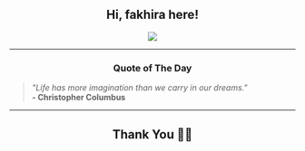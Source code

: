 <h2 align="center"> Hi, fakhira here!</h2>

<p align="center">
<a href="https://github.com/fakhiralkda" alt="github streak"><img src="https://dvst-streak.herokuapp.com/?user=fakhiralkda&theme=tokyonight&fire=DD472C"></a>
</p>

<hr>
<h3 align="center">Quote of The Day</h3>
<p align="center">
<blockquote>
<i>"Life has more imagination than we carry in our dreams."</i>
<br>
<b>- Christopher Columbus</b>
</blockquote>
</p>


<hr>
<h2 align="center">Thank You 🙏🏼</h2>

